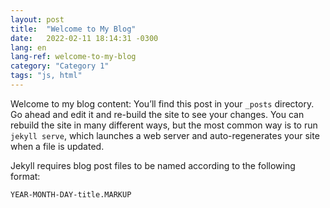```yaml
---
layout: post
title:  "Welcome to My Blog"
date:   2022-02-11 18:14:31 -0300
lang: en
lang-ref: welcome-to-my-blog
category: "Category 1"
tags: "js, html"
---
```

Welcome to my blog content: You’ll find this post in your `_posts` directory. Go ahead and edit it and re-build the site to see your changes. <!--more--> You can rebuild the site in many different ways, but the most common way is to run `jekyll serve`, which launches a web server and auto-regenerates your site when a file is updated.


Jekyll requires blog post files to be named according to the following format:

`YEAR-MONTH-DAY-title.MARKUP`

